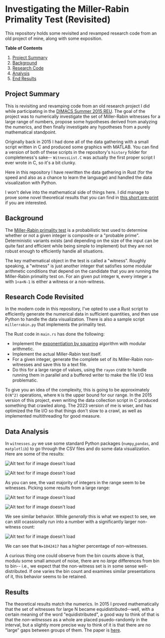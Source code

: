 # Investigating the Miller-Rabin Primality Test (Revisited)


This repository holds some revisited and revamped research code from an old project of mine, along with some exposition.

**Table of Contents**
1. [Project Summary](#project-summary)
1. [Background](#background)
1. [Research Code](#research-code-revisited)
1. [Analysis](#data-analysis)
1. [End Results](#end-results)


## Project Summary


This is revisiting and revamping code from an old research project I did while participating in the  [DIMACS Summer 2015 REU](http://reu.dimacs.rutgers.edu/2015/participants.html). The goal of the project was to numerically investigate the set of Miller-Rabin witnesses for a large range of numbers, propose some hypotheses derived from analyzing the numerics, and then finally investigate any hypotheses from a purely mathematical standpoint. 

Originally back in 2015 I had done all of the data gathering with a small script written in C and produced some graphics with MATLAB. You can find a version of both of these scripts in the repository's ``history`` folder for completeness's sake-- ``WitnessList.C`` was actually the first proper script I ever wrote in C, so it's a bit clunky. 

Here in this repository I have rewritten the data gathering in Rust (for the speed and also as a chance to learn the language) and handled the data visualization with Python.

I won't delve into the mathematical side of things here. I did manage to prove some novel theoretical results that you can find in [this short pre-print](https://arxiv.org/abs/1608.07317) if you are interested. 

## Background

The [Miller-Rabin primality test](https://en.wikipedia.org/wiki/Miller%E2%80%93Rabin_primality_test) is a probabilistic test used to determine whether or not a given integer is composite or a "probable prime". Deterministic variants exists (and depending on the size of the input can be quite fast and efficient while being simple to implement) but they are not robust enough to efficiently handle all situations. 

The key mathematical object in the test is called a "witness". Roughly speaking, a "witness" is just another integer that satisfies some modular arithmetic conditions that depend on the candidate that you are running the Miller-Rabin primality test on. For ain given put integer ``N``, every integer ``a`` with ``1<a<N-1`` is either a witness or a non-witness. 


## Research Code Revisited

In the modern code in this repository, I've opted to use a Rust script to efficiently generate the numerical data in sufficient quantities, and then use Python to handle the data visualization. There is also a sample script ``millerrabin.py`` that implements the primality test.

The Rust code in ``main.rs`` has done the following:

- Implement the [exponentiation by squaring](https://en.wikipedia.org/wiki/Exponentiation_by_squaring) algorithm with modular arithmetic. 
- Implement the actual Miller-Rabin test itself.
- For a given integer, generate the complete set of its Miller-Rabin non-witnesses and save this to a text file.
- Do this for a large range of values, using the ``rayon`` crate to handle running them in parallel and a buffered writer to make the file I/O less problematic.

To give you an idea of the complexity, this is going to be approximately ``O(N^2)`` operations, where ``N`` is the upper bound for our range. In the 2015 version of this project, even writing the data collection script in C produced something that crawled along. The 2023 version of me is wiser, and has optimized the file I/O so that things don't slow to a crawl, as well as implemented multithreading for good measure.


## Data Analysis

In ``witnesses.py`` we use some standard Python packages (``numpy``,``pandas``, and ``matplotlib``) to go through the CSV files and do some data visualization. Here are some of the results:

![Alt text for if image doesn't load](./1000627.png)


![Alt text for if image doesn't load](./1000645.png)


As you can see, the vast majority of integers in the range seem to be witnesses. Picking some results from a large range: 

![Alt text for if image doesn't load](./19000605.png)

![Alt text for if image doesn't load](./19000627.png)



We see similar behavior. While *generally* this is what we expect to see, we can still ocassionally run into a number with a significantly larger non-witness count:

![Alt text for if image doesn't load](./1042417.png)

We can see that ``N=1042417`` has a higher percentage of non-witnesses.

A curious thing one could observe from the bin counts above is that, modulu some small amount of noise, there are no *large* differences from bin to bin-- i.e., we expect that the non-witness set is in some sense well-distributed. If one varies the bin count and examines similar presentations of it, this behavior seems to be retained. 


## Results

The theoretical results match the numerics. In 2015 I proved mathematically that the set of witnesses for large N became equidistributed--well, with a certain meaning of the word "equidistributed", a good way to think of that is that the *non-witnesses* as a whole are placed psuedo-randomly in the interval, but a slightly more precise way to think of it is that there are no "large" gaps between groups of them. The paper is [here](https://arxiv.org/abs/1608.07317). 





